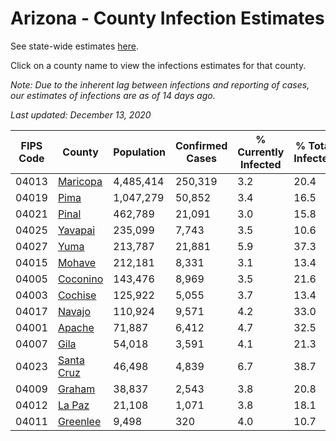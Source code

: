 # Arizona - County Infection Estimates

See state-wide estimates [here](/infections/us-az).

Click on a county name to view the infections estimates for that county.

*Note: Due to the inherent lag between infections and reporting of cases, our estimates of infections are as of 14 days ago.*

*Last updated: December 13, 2020*

|   FIPS Code |                   County |   Population |   Confirmed Cases |   % Currently Infected |   % Total Infected |
|-------------|--------------------------|--------------|-------------------|------------------------|--------------------|
|       04013 |     [Maricopa](maricopa) |    4,485,414 |           250,319 |                    3.2 |               20.4 |
|       04019 |             [Pima](pima) |    1,047,279 |            50,852 |                    3.4 |               16.5 |
|       04021 |           [Pinal](pinal) |      462,789 |            21,091 |                    3.0 |               15.8 |
|       04025 |       [Yavapai](yavapai) |      235,099 |             7,743 |                    3.5 |               10.6 |
|       04027 |             [Yuma](yuma) |      213,787 |            21,881 |                    5.9 |               37.3 |
|       04015 |         [Mohave](mohave) |      212,181 |             8,331 |                    3.1 |               13.4 |
|       04005 |     [Coconino](coconino) |      143,476 |             8,969 |                    3.5 |               21.6 |
|       04003 |       [Cochise](cochise) |      125,922 |             5,055 |                    3.7 |               13.4 |
|       04017 |         [Navajo](navajo) |      110,924 |             9,571 |                    4.2 |               33.0 |
|       04001 |         [Apache](apache) |       71,887 |             6,412 |                    4.7 |               32.5 |
|       04007 |             [Gila](gila) |       54,018 |             3,591 |                    4.1 |               21.3 |
|       04023 | [Santa Cruz](santa-cruz) |       46,498 |             4,839 |                    6.7 |               38.7 |
|       04009 |         [Graham](graham) |       38,837 |             2,543 |                    3.8 |               20.8 |
|       04012 |         [La Paz](la-paz) |       21,108 |             1,071 |                    3.8 |               18.1 |
|       04011 |     [Greenlee](greenlee) |        9,498 |               320 |                    4.0 |               10.7 |